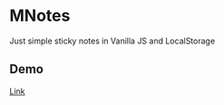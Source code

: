 # MNotes
Just simple sticky notes in Vanilla JS and LocalStorage
## Demo
[Link](https://nountie.github.io/MNotes/build/)

